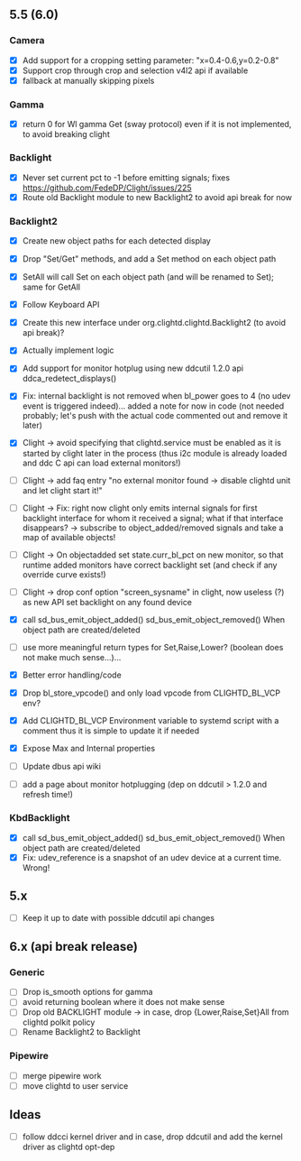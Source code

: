## 5.5 (6.0)

### Camera
- [x] Add support for a cropping setting parameter: "x=0.4-0.6,y=0.2-0.8"
- [x] Support crop through crop and selection v4l2 api if available
- [x] fallback at manually skipping pixels

### Gamma
- [x] return 0 for Wl gamma Get (sway protocol) even if it is not implemented, to avoid breaking clight

### Backlight
- [x] Never set current pct to -1 before emitting signals; fixes https://github.com/FedeDP/Clight/issues/225
- [x] Route old Backlight module to new Backlight2 to avoid api break for now

### Backlight2
- [x] Create new object paths for each detected display
- [x] Drop "Set/Get" methods, and add a Set method on each object path
- [x] SetAll will call Set on each object path (and will be renamed to Set); same for GetAll
- [x] Follow Keyboard API
- [x] Create this new interface under org.clightd.clightd.Backlight2 (to avoid api break)?
- [x] Actually implement logic
- [x] Add support for monitor hotplug using new ddcutil 1.2.0 api ddca_redetect_displays()
- [x] Fix: internal backlight is not removed when bl_power goes to 4 (no udev event is triggered indeed)... added a note for now in code (not needed probably; let's push with the actual code commented out and remove it later)

- [x] Clight -> avoid specifying that clightd.service must be enabled as it is started by clight later in the process (thus i2c module is already loaded and ddc C api can load external monitors!)
- [ ] Clight -> add faq entry "no external monitor found -> disable clightd unit and let clight start it!"
- [ ] Clight -> Fix: right now clight only emits internal signals for first backlight interface for whom it received a signal; what if that interface disappears? -> subscribe to object_added/removed signals and take a map of available objects!
- [ ] Clight -> On objectadded set state.curr_bl_pct on new monitor, so that runtime added monitors have correct backlight set (and check if any override curve exists!)
- [ ] Clight -> drop conf option "screen_sysname" in clight, now useless (?) as new API set backlight on any found device

- [x] call sd_bus_emit_object_added() sd_bus_emit_object_removed() When object path are created/deleted

- [ ] use more meaningful return types for Set,Raise,Lower? (boolean does not make much sense...)...
- [x] Better error handling/code
- [x] Drop bl_store_vpcode() and only load vpcode from CLIGHTD_BL_VCP env?
- [x] Add CLIGHTD_BL_VCP Environment variable to systemd script with a comment thus it is simple to update it if needed
- [x] Expose Max and Internal properties
- [ ] Update dbus api wiki
- [ ] add a page about monitor hotplugging (dep on ddcutil > 1.2.0 and refresh time!)

### KbdBacklight
- [x] call sd_bus_emit_object_added() sd_bus_emit_object_removed() When object path are created/deleted
- [x] Fix: udev_reference is a snapshot of an udev device at a current time. Wrong!

## 5.x
- [ ] Keep it up to date with possible ddcutil api changes

## 6.x (api break release)

### Generic
- [ ] Drop is_smooth options for gamma
- [ ] avoid returning boolean where it does not make sense
- [ ] Drop old BACKLIGHT module -> in case, drop {Lower,Raise,Set}All from clightd polkit policy
- [ ] Rename Backlight2 to Backlight

### Pipewire
- [ ] merge pipewire work
- [ ] move clightd to user service

## Ideas
- [ ] follow ddcci kernel driver and in case, drop ddcutil and add the kernel driver as clightd opt-dep
